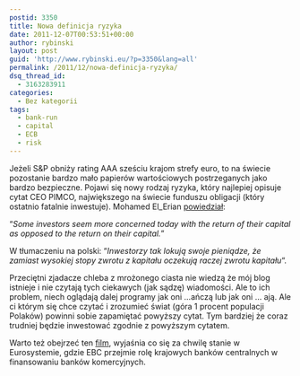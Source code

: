 ```yaml
---
postid: 3350
title: Nowa definicja ryzyka
date: 2011-12-07T00:53:51+00:00
author: rybinski
layout: post
guid: 'http://www.rybinski.eu/?p=3350&lang=all'
permalink: /2011/12/nowa-definicja-ryzyka/
dsq_thread_id:
  - 3163283911
categories:
  - Bez kategorii
tags:
  - bank-run
  - capital
  - ECB
  - risk
---
```

Jeżeli S&P obniży rating AAA sześciu krajom strefy euro, to na świecie pozostanie bardzo mało papierów wartościowych postrzeganych jako bardzo bezpieczne. Pojawi się nowy rodzaj ryzyka, który najlepiej opisuje cytat CEO PIMCO, największego na świecie funduszu obligacji (który ostatnio fatalnie inwestuje). Mohamed El_Erian [powiedział](http://www.ft.com/intl/cms/s/0/3c48e6bc-201b-11e1-8662-00144feabdc0.html):

“_Some investors seem more concerned today with the return of their capital as opposed to the return on their capital._”

W tłumaczeniu na polski: “_Inwestorzy tak lokują swoje pieniądze, że zamiast wysokiej stopy zwrotu z kapitału oczekują raczej zwrotu kapitału_“.

Przeciętni zjadacze chleba z mrożonego ciasta nie wiedzą że mój blog istnieje i nie czytają tych ciekawych (jak sądzę) wiadomości. Ale to ich problem, niech oglądają dalej programy jak oni …ańczą lub jak oni … ają. Ale ci którym się chce czytać i zrozumieć świat (góra 1 procent populacji Polaków) powinni sobie zapamiętać powyższy cytat. Tym bardziej że coraz trudniej będzie inwestować zgodnie z powyższym cytatem.

Warto też obejrzeć ten [film](http://ineteconomics.org/blog/money-view/first-ecb-then-imf), wyjaśnia co się za chwilę stanie w Eurosystemie, gdzie EBC przejmie rolę krajowych banków centralnych w finansowaniu banków komercyjnych.
